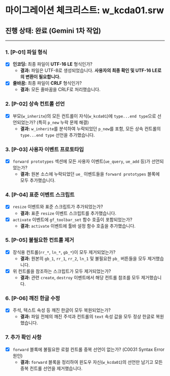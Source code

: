 # 마이그레이션 체크리스트: w_kcda01.srw

## 진행 상태: 완료 (Gemini 1차 작업)

---

### 1. [P-01] 파일 형식
- [x] **인코딩:** 최종 파일이 **UTF-16 LE** 형식인가?
  - **결과:** 파일은 UTF-8로 생성되었습니다. **사용자의 최종 확인 및 UTF-16 LE로의 변환이 필요합니다.**
- [x] **줄바꿈:** 최종 파일이 **CRLF** 형식인가?
  - **결과:** 모든 줄바꿈을 CRLF로 처리했습니다.

### 2. [P-02] 상속 컨트롤 선언
- [x] 부모(`w_inherite`)의 모든 컨트롤이 자식(`w_kcda01`)에 `type...end type`으로 선언되었는가? (특히 `p_new` 누락 문제 해결)
  - **결과:** `w_inherite`를 분석하여 누락되었던 `p_new`를 포함, 모든 상속 컨트롤의 `type...end type` 선언을 추가했습니다.

### 3. [P-03] 사용자 이벤트 프로토타입
- [x] `forward prototypes` 섹션에 모든 사용자 이벤트(`ue_query`, `ue_add` 등)가 선언되었는가?
  - **결과:** 원본 소스에 누락되었던 `ue_` 이벤트들을 `forward prototypes` 블록에 모두 추가했습니다.

### 4. [P-04] 표준 이벤트 스크립트
- [x] `resize` 이벤트와 표준 스크립트가 추가되었는가?
  - **결과:** 표준 `resize` 이벤트 스크립트를 추가했습니다.
- [x] `activate` 이벤트에 `gf_toolbar_set` 함수 호출이 포함되었는가?
  - **결과:** `activate` 이벤트에 툴바 설정 함수 호출을 추가했습니다.

### 5. [P-05] 불필요한 컨트롤 제거
- [x] 장식용 컨트롤(`rr_*`, `ln_*`, `gb_*`)이 모두 제거되었는가?
  - **결과:** 원본의 `gb_1`, `rr_1`, `rr_2`, `ln_1` 및 불필요한 `pb_` 버튼들을 모두 제거했습니다.
- [x] 위 컨트롤을 참조하는 스크립트가 모두 제거되었는가?
  - **결과:** 관련 `create`, `destroy` 이벤트에서 해당 컨트롤 참조를 모두 제거했습니다.

### 6. [P-06] 깨진 한글 수정
- [x] 주석, 텍스트 속성 등 깨진 한글이 모두 복원되었는가?
  - **결과:** 파일 전체의 깨진 주석과 컨트롤의 `text` 속성 값을 모두 정상 한글로 복원했습니다.

### 7. 추가 확인 사항
- [x] `forward` 블록에 불필요한 로컬 컨트롤 중복 선언이 없는가? (C0031 Syntax Error 원인)
  - **결과:** `forward` 블록을 정리하여 윈도우 자신(`w_kcda01`)의 선언만 남기고 모든 중복 컨트롤 선언을 제거했습니다.